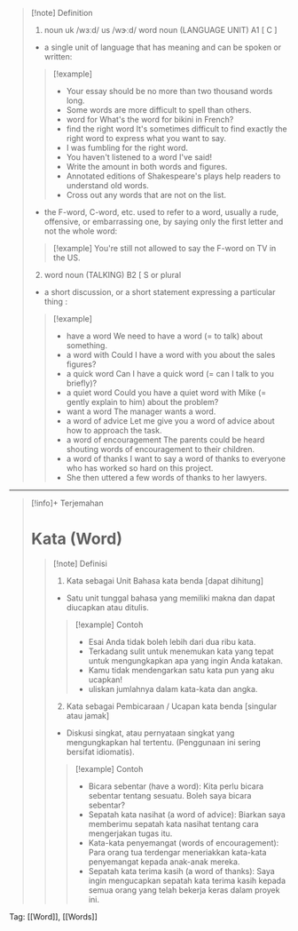 >[!note] Definition
>1. noun
uk  /wɜːd/ us  /wɝːd/
word noun (LANGUAGE UNIT)
A1 [ C ]
>- a single unit of language that has meaning and can be spoken or written:
> > [!example] 
> > - Your essay should be no more than two thousand words long.
> > - Some words are more difficult to spell than others.
> > - word for What's the word for bikini in French?
> > - find the right word It's sometimes difficult to find exactly the right word to express what you want to say.
> > - I was fumbling for the right word.
> > - You haven't listened to a word I've said!
> > - Write the amount in both words and figures.
> > - Annotated editions of Shakespeare's plays help readers to understand old words.
> > - Cross out any words that are not on the list.
 >-  the F-word, C-word, etc.
 >  used to refer to a word, usually a rude, offensive, or embarrassing one, by saying only the first letter and not the whole word:
 > > [!example] 
> > You're still not allowed to say the F-word on TV in the US.
>2. word noun (TALKING)
B2 [ S or plural 
>- a short discussion, or a short statement expressing a particular thing :
> > [!example] 
> > - have a word We need to have a word (= to talk) about something.
> > - a word with Could I have a word with you about the sales figures?
> > - a quick word Can I have a quick word (= can I talk to you briefly)?
> > - a quiet word Could you have a quiet word with Mike (= gently explain to him) about the problem?
> > - want a word The manager wants a word.
> > - a word of advice Let me give you a word of advice about how to approach the task.
> > - a word of encouragement The parents could be heard shouting words of encouragement to their children.
> > - a word of thanks I want to say a word of thanks to everyone who has worked so hard on this project.
> > - She then uttered a few words of thanks to her lawyers.

---

>[!info]+ Terjemahan
> # Kata (Word)
> > [!note] Definisi
> > 1. Kata sebagai Unit Bahasa
> >    kata benda [dapat dihitung]
> > - Satu unit tunggal bahasa yang memiliki makna dan dapat diucapkan atau ditulis.
> > > [!example] Contoh
> > > - Esai Anda tidak boleh lebih dari dua ribu kata.
> > > - Terkadang sulit untuk menemukan kata yang tepat untuk mengungkapkan apa yang ingin Anda katakan.
> > > - Kamu tidak mendengarkan satu kata pun yang aku ucapkan!
> > > - uliskan jumlahnya dalam kata-kata dan angka.
> > 2. Kata sebagai Pembicaraan / Ucapan
> >    kata benda [singular atau jamak]
> > - Diskusi singkat, atau pernyataan singkat yang mengungkapkan hal tertentu. (Penggunaan ini sering bersifat idiomatis).
> > > [!example] Contoh
> > > - Bicara sebentar (have a word): Kita perlu bicara sebentar tentang sesuatu. Boleh saya bicara sebentar?
> > > - Sepatah kata nasihat (a word of advice): Biarkan saya memberimu sepatah kata nasihat tentang cara mengerjakan tugas itu.
> > > - Kata-kata penyemangat (words of encouragement): Para orang tua terdengar meneriakkan kata-kata penyemangat kepada anak-anak mereka.
> > > - Sepatah kata terima kasih (a word of thanks): Saya ingin mengucapkan sepatah kata terima kasih kepada semua orang yang telah bekerja keras dalam proyek ini.

Tag: [[Word]], [[Words]]